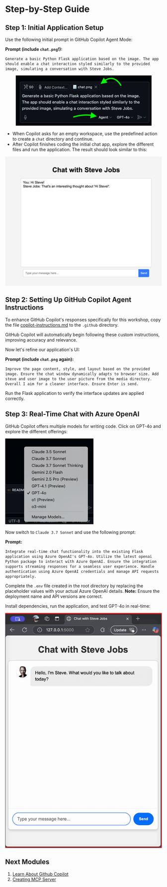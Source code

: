 # Step-by-Step Guide

## Step 1: Initial Application Setup
Use the following initial prompt in GitHub Copilot Agent Mode:

**Prompt (include `chat.png`!):**
```prompt
Generate a basic Python Flask application based on the image. The app should enable a chat interaction styled similarly to the provided image, simulating a conversation with Steve Jobs.
```
<div align="center">
    <img src="media/Initial_Chat.png" alt="Final App" />
    </br>
</div>


- When Copilot asks for an empty workspace, use the predefined action to create a `chat` directory and continue.
- After Copilot finishes coding the initial chat app, explore the different files and run the application. The result should look similar to this:

<div align="center">
    <img src="media/Initial_Chat_Steve.png" alt="Initial Chat" width="600"/>
</div>

## Step 2: Setting Up GitHub Copilot Agent Instructions

To enhance GitHub Copilot's responses specifically for this workshop, copy the file [copilot-instructions.md](/copilot-instructions.md) to the `.github` directory.

GitHub Copilot will automatically begin following these custom instructions, improving accuracy and relevance.

Now let's refine our application's UI:

**Prompt (include `chat.png` again):**
```prompt
Improve the page content, style, and layout based on the provided image. Ensure the chat window dynamically adapts to browser size. Add steve and user image to the user picture from the media directory. Overall I aim for a cleaner interface. Ensure Enter is send.
```
Run the Flask application to verify the interface updates are applied correctly.


## Step 3: Real-Time Chat with Azure OpenAI

GitHub Copilot offers multiple models for writing code. Click on GPT-4o and explore the different offerings:

![Github Copilot Models](media/Copilot-Models.png)

Now switch to `Claude 3.7 Sonnet` and use the following prompt:

**Prompt:**
```prompt
Integrate real-time chat functionality into the existing Flask application using Azure OpenAI's GPT-4o. Utilize the latest openai Python package to interact with Azure OpenAI. Ensure the integration supports streaming responses for a seamless user experience. Handle authentication using Azure OpenAI credentials and manage API requests appropriately.
```

Complete the `.env` file created in the root directory by replacing the placeholder values with your actual Azure OpenAI details. 
**Note:** Ensure the deployment name and API versions are correct.

Install dependencies, run the application, and test GPT-4o in real-time:

<div align="center">
    <img src="media/chat_vid.gif" alt="Chat" width="600"/>
</div>

## Next Modules

1. [Learn About Github Copilot](01-explore-github-copilot.md)
2. [Creating MCP Server](03-creating-mcp-server.md)
